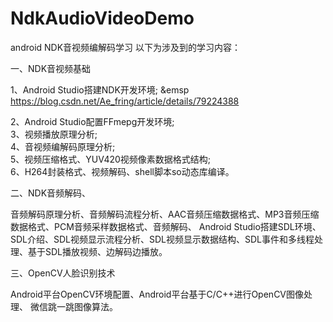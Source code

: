 # NdkAudioVideoDemo
android NDK音视频编解码学习
以下为涉及到的学习内容：

一、NDK音视频基础

1、Android Studio搭建NDK开发环境; &emsp <https://blog.csdn.net/Ae_fring/article/details/79224388></br>

2、Android Studio配置FFmepg开发环境;</br>
3、视频播放原理分析;</br>
4、音视频编解码原理分析;</br>
5、视频压缩格式、YUV420视频像素数据格式结构;</br>
6、H264封装格式、视频解码、shell脚本so动态库编译。

二、NDK音频解码、

音频解码原理分析、音频解码流程分析、AAC音频压缩数据格式、MP3音频压缩数据格式、PCM音频采样数据格式、音频解码、
Android Studio搭建SDL环境、SDL介绍、SDL视频显示流程分析、SDL视频显示数据结构、SDL事件和多线程处理、基于SDL播放视频、边解码边播放。

三、OpenCV人脸识别技术

Android平台OpenCV环境配置、Android平台基于C/C++进行OpenCV图像处理、
微信跳一跳图像算法。
